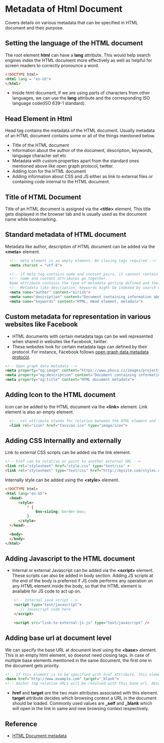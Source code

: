 # Metadata of Html Document
Covers details on various metadata that can be specified in HTML document and their purpose.

## Setting the language of the HTML document
The root element **html** can have a **lang** attribute. This would help search engines index the HTML document more effectively as well as helpful for screen readers to correctly pronounce a word.
```HTML
<!DOCTYPE html>
<html lang = "en-US">
</html>
```
* Inside html document, if we are using parts of characters from other languages, we can use the **lang** attribute and the corresponding ISO language code(ISO 639-1 standard).

## Head Element in Html
Head tag contains the metadata of the HTML document. Usually metadata of an HTML document contains some or all of the things menitoned below.

* Title of the HTML document
* Information about the author of the document, description, keywords, language character set etc
* Metadata with custom properties apart from the standard ones mentioned above like open graph protocol, twitter. 
* Adding Icon for the HTML document
* Adding information about CSS and JS either as link to external files or containing code internal to the HTML document.

## Title of HTML Document
 Title of an HTML document is assigned via the **&lt;title&gt;** element. This title gets displayed in the browser tab and is usually used as the document name while bookmarking.

## Standard metadata of HTML document 
Metadata like author, description of HTML document can be added via the **&lt;meta&gt;** element.  
```HTML
  <!-- meta element is an empty element. No closing tags required -->
  <meta charset = "utf-8">

  <!-- if meta tag contains name and content pairs, it cannnot contain other attributes like charset, lang etc -->
  <!-- name and content attributes go together.
  Name attribute contains the type of metadata getting defined and the content attribute contains the value for the metadata mentioned in the name attribute. -->
  <!-- Metadata like description, keywords might be indexed by search engines. So its helpful to set these metadata-->
  <meta name="author" content="Girish">
  <meta name="description" content="Document containing information about specifying metadata in HTML documents">
  <meta name="keywords" content="HTML, Head element, metadata">
```

## Custom metadata for representation in various websites like Facebook
* HTML documents with certain metadata tags can be well represented when shared in websites like Facebook, twitter.
* These websites look for certain metadata tags can defined by their protocol. For instance, Facebook follows [open graph data metadata protocol](https://developers.facebook.com/docs/sharing/webmasters/).
```HTML
<!-- Open graph data metadata -->
<meta property="og:image" content="https://www.phoca.cz/images/projects/phoca-favicon-r.svg">
<meta property="og:description" content="Document containing information about specifying metadata in HTML documents">
<meta property="og:title" content="HTML document metadata">
```

## Adding Icon to the HTML document
Icon can be added to the HTML document via the **&lt;link&gt;** element. Link element is also an empty element.
```HTML
  <!-- rel attribute stands for relation between the HTML element and the href attribute. href stands for hypertext reference. This attribute contains the source file used by the HTML element-->
  <link rel="icon" href="favicon.ico" type="image/icon">
```

## Adding CSS Internallly and externally
Link to external CSS scripts can be added via the link element.
```HTML
<!-- href can be relative or point to another external URL -->
<link rel="stylesheet" href="style.css" type="text/css" >
<link rel="stylesheet" type="text/css" href="http://mysite.com/styles.css">
```
Internally style can be added using the **&lt;style&gt;** element.
```HTML
<!DOCTYPE html>
<html lang="en-US">
  <head>
      <style>
          * {
              box-sizing: border-box;
          }
      </style>
  </head>

  <body>
  </body>
</html>
```

## Adding Javascript to the HTML document
* Internal or external Javascript can be added via the **&lt;script&gt;** element. These scripts can also be added in body section. Adding JS scripts at the end of the body is preferred if JS code performs any operation on any HTML element inside the body, so that the HTML element is available for JS code to act up on.

```HTML
    <!-- Internal java script -->
    <script type="text/javascript">
       // Javascript code here 
    </script>

    <script src="link-to-external-js.js" type="text/javascript" />
``` 

## Adding base url at document level
We can specify the base URL at document level using the **&lt;base&gt;** element. This is an empty html element, so doesnot need closing tags. In case of multiple base elements mentioned in the same document, the first one in the document gets priority.
```HTML
<!-- If this element is to be specified with href attribute, this element should be placed before all other HTML elements that can contain URL values in the attributes. For instance, it should appear before link and script elements in the head section-->
<base href="http://www.example.com" target="_blank">
<!-- Anchor tag relative URLs will be resolved with this base url. Absolute URLs will not be used along with base url.-->
```
* **href** and **target** are the two main attributes associated with this element. **target** attribute decides which browsing context a URL in the document should be loaded. Commonly used values are **_self** and **_blank** which will open in the link in same and new browsing context respectively. 

## Reference
* [HTML Document metadata](https://developer.mozilla.org/en-US/docs/Learn/HTML/Introduction_to_HTML/The_head_metadata_in_HTML)